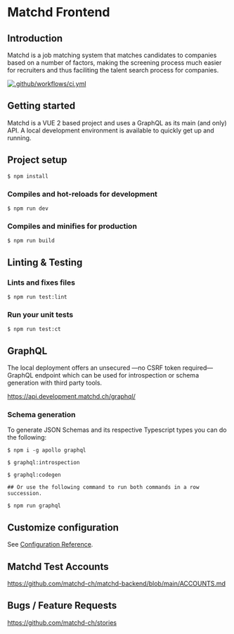 # Matchd Frontend

## Introduction
Matchd is a job matching system that matches candidates to companies based on a number of factors, making the screening process much easier for recruiters and thus faciliting the talent search process for companies.

[![.github/workflows/ci.yml](https://github.com/matchd-ch/matchd-frontend/actions/workflows/branch_main.yml/badge.svg)](https://github.com/matchd-ch/matchd-frontend/actions/workflows/branch_main.yml)

## Getting started

Matchd is a VUE 2 based project and uses a GraphQL as its main (and only) API. A local development environment is available to quickly get up and running.

## Project setup

```shell
$ npm install
```

### Compiles and hot-reloads for development

```shell
$ npm run dev
```

### Compiles and minifies for production

```shell
$ npm run build
```

## Linting & Testing

### Lints and fixes files

```shell
$ npm run test:lint
```

### Run your unit tests

```shell
$ npm run test:ct
```

## GraphQL

The local deployment offers an unsecured —no CSRF token required— GraphQL endpoint which can be used for introspection or schema generation with third party tools.

https://api.development.matchd.ch/graphql/

### Schema generation

To generate JSON Schemas and its respective Typescript types you can do the following:

```shell
$ npm i -g apollo graphql

$ graphql:introspection

$ graphql:codegen

## Or use the following command to run both commands in a row succession.

$ npm run graphql
```

## Customize configuration

See [Configuration Reference](https://cli.vuejs.org/config/).


##  Matchd Test Accounts

https://github.com/matchd-ch/matchd-backend/blob/main/ACCOUNTS.md

## Bugs / Feature Requests

https://github.com/matchd-ch/stories